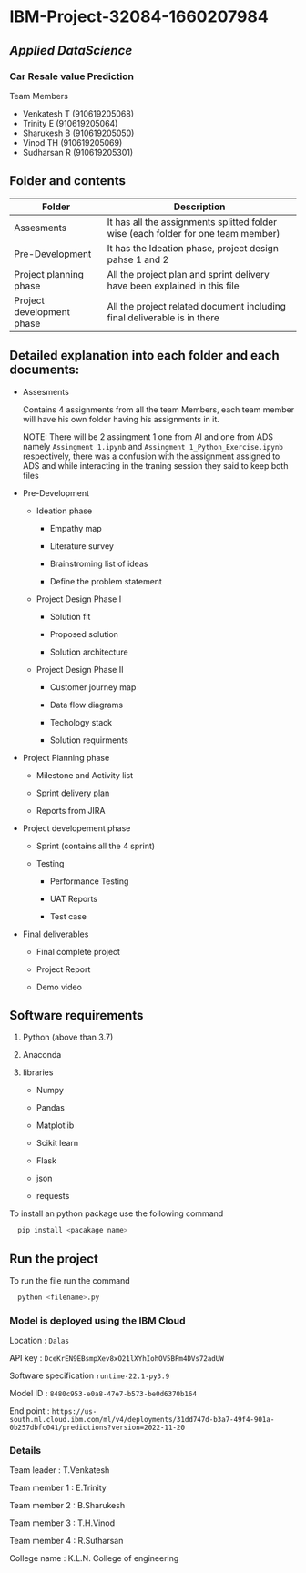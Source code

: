 # IBM-Project-32084-1660207984
## _Applied DataScience_
### Car Resale value Prediction

Team Members
- Venkatesh T (910619205068)
- Trinity E (910619205064)
- Sharukesh B (910619205050)
- Vinod TH (910619205069)
- Sudharsan R (910619205301)

## Folder and contents

| Folder           | Description                                                               |
| ----------------- | ------------------------------------------------------------------ |
| Assesments | It has all the assignments splitted folder wise (each folder for one team member)  |
| Pre-Development | It has the Ideation phase, project design pahse 1 and 2 | 
| Project planning phase | All the project plan and sprint delivery have been explained in this file |
| Project development phase | All the project related document including final deliverable is in there |

## Detailed explanation into each folder and each documents:

- Assesments

    Contains 4 assignments from all the team Members, each team member will 
    have his own folder having his assignments in it.

    NOTE: There will be 2 assingment 1 one from AI and one from ADS namely 
    `Assingment 1.ipynb` and `Assingment 1_Python_Exercise.ipynb` respectively,
    there was a confusion with the assignment assigned to ADS and while 
    interacting in the traning session they said to keep both files

- Pre-Development

    - Ideation phase

        - Empathy map
        
        - Literature survey
        
        - Brainstroming list of ideas
        
        - Define the problem statement
    
    -  Project Design Phase I

        - Solution fit
        
        - Proposed solution
        
        - Solution architecture
    
    - Project Design Phase II
    
        - Customer journey map
        
        - Data flow diagrams
        
        - Techology stack
        
        - Solution requirments
    
- Project Planning phase

    - Milestone and Activity list 
    
    - Sprint delivery plan

    - Reports from JIRA

- Project developement phase

    - Sprint (contains all the 4 sprint) 

    - Testing

        - Performance Testing

        - UAT Reports

        - Test case

- Final deliverables

    - Final complete project

    - Project Report

    - Demo video
    
## Software requirements

1. Python (above than 3.7)

2. Anaconda 

3. libraries 
   
    -  Numpy

    -  Pandas

    -  Matplotlib

    -  Scikit learn

    -  Flask

    -  json

    -  requests

To install an python package use the following command

```bash
  pip install <pacakage name>
```

## Run the project

To run the file run the command 

```bash
  python <filename>.py
```

### Model is deployed using the IBM Cloud

Location : `Dalas`

API key : `DceKrEN9EBsmpXev8xO21lXYhIohOV5BPm4DVs72adUW`

Software specification `runtime-22.1-py3.9`

Model ID : `8480c953-e0a8-47e7-b573-be0d6370b164`

End point : `https://us-south.ml.cloud.ibm.com/ml/v4/deployments/31dd747d-b3a7-49f4-901a-0b257dbfc041/predictions?version=2022-11-20`

### Details

Team leader : T.Venkatesh

Team member 1 : E.Trinity

Team member 2 : B.Sharukesh

Team member 3 : T.H.Vinod

Team member 4 : R.Sutharsan

College name : K.L.N. College of engineering
